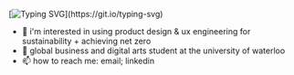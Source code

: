 [![Typing SVG](https://readme-typing-svg.demolab.com/?lines=hello,+i'm+anika;i+really+enjoy+prod+and+ux+design;i'm+particularly+interested+in+using+my+skills+to+help+the+environment;reach+out+and+let's+collaborate...)](https://git.io/typing-svg)

- 👀 i'm interested in using product design & ux engineering for sustainability + achieving net zero 
- 🌱 global business and digital arts student at the university of waterloo 
- 📫 how to reach me: email; linkedin
